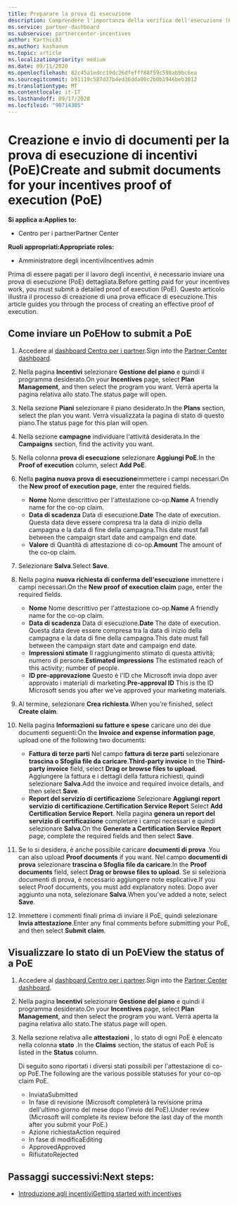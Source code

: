 ```yaml
---
title: Preparare la prova di esecuzione
description: Comprendere l'importanza della verifica dell'esecuzione (PoE), delle sequenze temporali, dello stato di visualizzazione e delle linee guida per l'invio.
ms.service: partner-dashboard
ms.subservice: partnercenter-incentives
author: Karthic83
ms.author: kashanum
ms.topic: article
ms.localizationpriority: medium
ms.date: 09/11/2020
ms.openlocfilehash: 82c45a1edcc19dc26dfefff88f59c598ab9bc6ea
ms.sourcegitcommit: b91119c587d37b4ed36dda00c2b0b1946beb3012
ms.translationtype: MT
ms.contentlocale: it-IT
ms.lasthandoff: 09/17/2020
ms.locfileid: "90714385"
---
```

# <a name="create-and-submit-documents-for-your-incentives-proof-of-execution-poe"></a><span data-ttu-id="a0fee-103">Creazione e invio di documenti per la prova di esecuzione di incentivi (PoE)</span><span class="sxs-lookup"><span data-stu-id="a0fee-103">Create and submit documents for your incentives proof of execution (PoE)</span></span>

<span data-ttu-id="a0fee-104">**Si applica a:**</span><span class="sxs-lookup"><span data-stu-id="a0fee-104">**Applies to:**</span></span>

- <span data-ttu-id="a0fee-105">Centro per i partner</span><span class="sxs-lookup"><span data-stu-id="a0fee-105">Partner Center</span></span>

<span data-ttu-id="a0fee-106">**Ruoli appropriati:**</span><span class="sxs-lookup"><span data-stu-id="a0fee-106">**Appropriate roles:**</span></span>

- <span data-ttu-id="a0fee-107">Amministratore degli incentivi</span><span class="sxs-lookup"><span data-stu-id="a0fee-107">Incentives admin</span></span>

<span data-ttu-id="a0fee-108">Prima di essere pagati per il lavoro degli incentivi, è necessario inviare una prova di esecuzione (PoE) dettagliata.</span><span class="sxs-lookup"><span data-stu-id="a0fee-108">Before getting paid for your incentives work, you must submit a detailed proof of execution (PoE).</span></span> <span data-ttu-id="a0fee-109">Questo articolo illustra il processo di creazione di una prova efficace di esecuzione.</span><span class="sxs-lookup"><span data-stu-id="a0fee-109">This article guides you through the process of creating an effective proof of execution.</span></span>

## <a name="how-to-submit-a-poe"></a><span data-ttu-id="a0fee-110">Come inviare un PoE</span><span class="sxs-lookup"><span data-stu-id="a0fee-110">How to submit a PoE</span></span>

1. <span data-ttu-id="a0fee-111">Accedere al [dashboard Centro per i partner](https://partner.microsoft.com/dashboard/).</span><span class="sxs-lookup"><span data-stu-id="a0fee-111">Sign into the [Partner Center dashboard](https://partner.microsoft.com/dashboard/).</span></span>

2. <span data-ttu-id="a0fee-112">Nella pagina **Incentivi** selezionare **Gestione del piano** e quindi il programma desiderato.</span><span class="sxs-lookup"><span data-stu-id="a0fee-112">On your **Incentives** page, select **Plan Management**, and then select the program you want.</span></span> <span data-ttu-id="a0fee-113">Verrà aperta la pagina relativa allo stato.</span><span class="sxs-lookup"><span data-stu-id="a0fee-113">The status page will open.</span></span>

3. <span data-ttu-id="a0fee-114">Nella sezione **Piani** selezionare il piano desiderato.</span><span class="sxs-lookup"><span data-stu-id="a0fee-114">In the **Plans** section, select the plan you want.</span></span> <span data-ttu-id="a0fee-115">Verrà visualizzata la pagina di stato di questo piano.</span><span class="sxs-lookup"><span data-stu-id="a0fee-115">The status page for this plan will open.</span></span>

4. <span data-ttu-id="a0fee-116">Nella sezione **campagne** individuare l'attività desiderata.</span><span class="sxs-lookup"><span data-stu-id="a0fee-116">In the **Campaigns** section, find the activity you want.</span></span>

5. <span data-ttu-id="a0fee-117">Nella colonna **prova di esecuzione** selezionare **Aggiungi PoE**.</span><span class="sxs-lookup"><span data-stu-id="a0fee-117">In the **Proof of execution** column, select **Add PoE**.</span></span>

6. <span data-ttu-id="a0fee-118">Nella **pagina nuova prova di esecuzione**immettere i campi necessari.</span><span class="sxs-lookup"><span data-stu-id="a0fee-118">On the **New proof of execution page**, enter the required fields.</span></span>

   - <span data-ttu-id="a0fee-119">**Nome**  Nome descrittivo per l'attestazione co-op.</span><span class="sxs-lookup"><span data-stu-id="a0fee-119">**Name**  A friendly name for the co-op claim.</span></span>
   - <span data-ttu-id="a0fee-120">**Data di scadenza**  Data di esecuzione.</span><span class="sxs-lookup"><span data-stu-id="a0fee-120">**Date**  The date of execution.</span></span> <span data-ttu-id="a0fee-121">Questa data deve essere compresa tra la data di inizio della campagna e la data di fine della campagna.</span><span class="sxs-lookup"><span data-stu-id="a0fee-121">This date must fall between the campaign start date and campaign end date.</span></span>
   - <span data-ttu-id="a0fee-122">**Valore**  di  Quantità di attestazione di co-op.</span><span class="sxs-lookup"><span data-stu-id="a0fee-122">**Amount**  The amount of the co-op claim.</span></span>

7. <span data-ttu-id="a0fee-123">Selezionare **Salva**.</span><span class="sxs-lookup"><span data-stu-id="a0fee-123">Select **Save**.</span></span>

8. <span data-ttu-id="a0fee-124">Nella pagina **nuova richiesta di conferma dell'esecuzione** immettere i campi necessari.</span><span class="sxs-lookup"><span data-stu-id="a0fee-124">On the **New proof of execution claim** page, enter the required fields.</span></span>

   - <span data-ttu-id="a0fee-125">**Nome**  Nome descrittivo per l'attestazione co-op.</span><span class="sxs-lookup"><span data-stu-id="a0fee-125">**Name**  A friendly name for the co-op claim.</span></span>
   - <span data-ttu-id="a0fee-126">**Data di scadenza**  Data di esecuzione.</span><span class="sxs-lookup"><span data-stu-id="a0fee-126">**Date**  The date of execution.</span></span> <span data-ttu-id="a0fee-127">Questa data deve essere compresa tra la data di inizio della campagna e la data di fine della campagna.</span><span class="sxs-lookup"><span data-stu-id="a0fee-127">This date must fall between the campaign start date and campaign end date.</span></span>
   - <span data-ttu-id="a0fee-128">**Impressioni stimate**   Il raggiungimento stimato di questa attività; numero di persone.</span><span class="sxs-lookup"><span data-stu-id="a0fee-128">**Estimated impressions**   The estimated reach of this activity; number of people.</span></span>
   - <span data-ttu-id="a0fee-129">**ID pre-approvazione**   Questo è l'ID che Microsoft invia dopo aver approvato i materiali di marketing.</span><span class="sxs-lookup"><span data-stu-id="a0fee-129">**Pre-approval ID**   This is the ID Microsoft sends you after we’ve approved your marketing materials.</span></span>

9. <span data-ttu-id="a0fee-130">Al termine, selezionare **Crea richiesta**.</span><span class="sxs-lookup"><span data-stu-id="a0fee-130">When you’re finished, select **Create claim**.</span></span>

10. <span data-ttu-id="a0fee-131">Nella pagina **Informazioni su fatture e spese** caricare uno dei due documenti seguenti:</span><span class="sxs-lookup"><span data-stu-id="a0fee-131">On the **Invoice and expense information page**, upload one of the following two documents:</span></span>
    - <span data-ttu-id="a0fee-132">**Fattura di terze parti**  Nel campo **fattura di terze parti** selezionare **trascina o Sfoglia file da caricare**.</span><span class="sxs-lookup"><span data-stu-id="a0fee-132">**Third-party invoice**  In the **Third-party invoice** field, select **Drag or browse files to upload**.</span></span> <span data-ttu-id="a0fee-133">Aggiungere la fattura e i dettagli della fattura richiesti, quindi selezionare **Salva**.</span><span class="sxs-lookup"><span data-stu-id="a0fee-133">Add the invoice and required invoice details, and then select **Save**.</span></span>
    - <span data-ttu-id="a0fee-134">**Report del servizio di certificazione**  Selezionare **Aggiungi report servizio di certificazione**.</span><span class="sxs-lookup"><span data-stu-id="a0fee-134">**Certification Service Report**  Select **Add Certification Service Report**.</span></span> <span data-ttu-id="a0fee-135">Nella pagina **genera un report del servizio di certificazione** completare i campi necessari e quindi selezionare **Salva**.</span><span class="sxs-lookup"><span data-stu-id="a0fee-135">On the **Generate a Certification Service Report** page, complete the required fields and then select **Save**.</span></span>

11. <span data-ttu-id="a0fee-136">Se lo si desidera, è anche possibile caricare **documenti di prova** .</span><span class="sxs-lookup"><span data-stu-id="a0fee-136">You can also upload **Proof documents** if you want.</span></span> <span data-ttu-id="a0fee-137">Nel campo **documenti di prova** selezionare **trascina o Sfoglia file da caricare**.</span><span class="sxs-lookup"><span data-stu-id="a0fee-137">In the **Proof documents** field, select **Drag or browse files to upload**.</span></span> <span data-ttu-id="a0fee-138">Se si seleziona documenti di prova, è necessario aggiungere note esplicative.</span><span class="sxs-lookup"><span data-stu-id="a0fee-138">If you select Proof documents, you must add explanatory notes.</span></span> <span data-ttu-id="a0fee-139">Dopo aver aggiunto una nota, selezionare **Salva**.</span><span class="sxs-lookup"><span data-stu-id="a0fee-139">When you’ve added a note, select **Save**.</span></span>

12. <span data-ttu-id="a0fee-140">Immettere i commenti finali prima di inviare il PoE, quindi selezionare **Invia attestazione**.</span><span class="sxs-lookup"><span data-stu-id="a0fee-140">Enter any final comments before submitting your PoE, and then select **Submit claim**.</span></span>

## <a name="view-the-status-of-a-poe"></a><span data-ttu-id="a0fee-141">Visualizzare lo stato di un PoE</span><span class="sxs-lookup"><span data-stu-id="a0fee-141">View the status of a PoE</span></span>

1. <span data-ttu-id="a0fee-142">Accedere al [dashboard Centro per i partner](https://partner.microsoft.com/dashboard/).</span><span class="sxs-lookup"><span data-stu-id="a0fee-142">Sign into the [Partner Center dashboard](https://partner.microsoft.com/dashboard/).</span></span>

2. <span data-ttu-id="a0fee-143">Nella pagina **Incentivi** selezionare **Gestione del piano** e quindi il programma desiderato.</span><span class="sxs-lookup"><span data-stu-id="a0fee-143">On your **Incentives** page, select **Plan Management**, and then select the program you want.</span></span> <span data-ttu-id="a0fee-144">Verrà aperta la pagina relativa allo stato.</span><span class="sxs-lookup"><span data-stu-id="a0fee-144">The status page will open.</span></span>

3. <span data-ttu-id="a0fee-145">Nella sezione relativa alle **attestazioni** , lo stato di ogni PoE è elencato nella colonna **stato** .</span><span class="sxs-lookup"><span data-stu-id="a0fee-145">In the **Claims** section, the status of each PoE is listed in the **Status** column.</span></span>

   <span data-ttu-id="a0fee-146">Di seguito sono riportati i diversi stati possibili per l'attestazione di co-op PoE.</span><span class="sxs-lookup"><span data-stu-id="a0fee-146">The following are the various possible statuses for your co-op claim PoE.</span></span>

   - <span data-ttu-id="a0fee-147">Inviata</span><span class="sxs-lookup"><span data-stu-id="a0fee-147">Submitted</span></span>
   - <span data-ttu-id="a0fee-148">In fase di revisione (Microsoft completerà la revisione prima dell'ultimo giorno del mese dopo l'invio del PoE).</span><span class="sxs-lookup"><span data-stu-id="a0fee-148">Under review (Microsoft will complete its review before the last day of the month after you submit your PoE.)</span></span>
   - <span data-ttu-id="a0fee-149">Azione richiesta</span><span class="sxs-lookup"><span data-stu-id="a0fee-149">Action required</span></span>
   - <span data-ttu-id="a0fee-150">In fase di modifica</span><span class="sxs-lookup"><span data-stu-id="a0fee-150">Editing</span></span>
   - <span data-ttu-id="a0fee-151">Approved</span><span class="sxs-lookup"><span data-stu-id="a0fee-151">Approved</span></span>
   - <span data-ttu-id="a0fee-152">Rifiutato</span><span class="sxs-lookup"><span data-stu-id="a0fee-152">Rejected</span></span>

## <a name="next-steps"></a><span data-ttu-id="a0fee-153">Passaggi successivi:</span><span class="sxs-lookup"><span data-stu-id="a0fee-153">Next steps:</span></span>

- [<span data-ttu-id="a0fee-154">Introduzione agli incentivi</span><span class="sxs-lookup"><span data-stu-id="a0fee-154">Getting started with incentives</span></span>](incentives-get-started-intro.md)